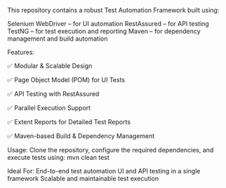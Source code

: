 This repository contains a robust Test Automation Framework built using:

Selenium WebDriver – for UI automation
RestAssured – for API testing
TestNG – for test execution and reporting
Maven – for dependency management and build automation

Features:

✅ Modular & Scalable Design

✅ Page Object Model (POM) for UI Tests

✅ API Testing with RestAssured

✅ Parallel Execution Support

✅ Extent Reports for Detailed Test Reports

✅ Maven-based Build & Dependency Management

Usage:
Clone the repository, configure the required dependencies, and execute tests using: mvn clean test

Ideal For:
End-to-end test automation
UI and API testing in a single framework
Scalable and maintainable test execution
